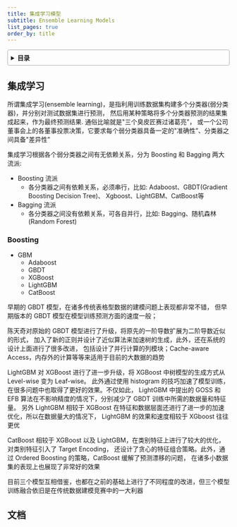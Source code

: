 ```yaml
---
title: 集成学习模型
subtitle: Ensemble Learning Models
list_pages: true
order_by: title
---
```


<style>
details {
    border: 1px solid #aaa;
    border-radius: 4px;
    padding: .5em .5em 0;
}
summary {
    font-weight: bold;
    margin: -.5em -.5em 0;
    padding: .5em;
}
details[open] {
    padding: .5em;
}
details[open] summary {
    border-bottom: 1px solid #aaa;
    margin-bottom: .5em;
}
</style>

<details><summary>目录</summary><p>

- [TODO](#TODO)
</p></details><p></p>

## 集成学习

所谓集成学习(ensemble learning)，是指利用训练数据集构建多个分类器(弱分类器)，并分别对测试数据集进行预测，
然后用某种策略将多个分类器预测的结果集成起来，作为最终预测结果. 通俗比喻就是"三个臭皮匠赛过诸葛亮”，
或一个公司董事会上的各董事投票决策，它要求每个弱分类器具备一定的"准确性”、分类器之间具备"差异性”

集成学习根据各个弱分类器之间有无依赖关系，分为 Boosting 和 Bagging 两大流派: 

* Boosting 流派
    - 各分类器之间有依赖关系，必须串行，比如: Adaboost、GBDT(Gradient Boosting Decision Tree)、
      Xgboost、LightGBM、CatBoost等
* Bagging 流派
    - 各分类器之间没有依赖关系，可各自并行，比如: Bagging、随机森林(Random Forest)

### Boosting

* GBM
    - Adaboost
    - GBDT
    - XGBoost
    - LightGBM
    - CatBoost

早期的 GBDT 模型，在诸多传统表格型数据的建模问题上表现都非常不错，
但早期版本的 GBDT 模型在模型训练预测方面的速度一般；

陈天奇对原始的 GBDT 模型进行了升级，将原先的一阶导数扩展为二阶导数近似的形式，
加入了新的正则并设计了近似算法来加速树的生成，此外，还在系统的设计上面进行了很多改进，
包括设计了并行计算的列模块；Cache-aware Access，内存外的计算等等来适用于目前的大数据的趋势

LightGBM 对 XGBoost 进行了进一步升级，将 XGBoost 中树模型的生成方式从 Level-wise 变为 Leaf-wise。
此外通过使用 histogram 的技巧加速了模型训练，在很多问题中也取得了更好的效果。不仅如此，
LightGBM 中提出的 GOSS 和 EFB 算法在不影响精度的情况下，分别减少了 GBDT 训练中所需的数据量和特征量。
另外 LightGBM 相较于 XGBoost 在特征和数据层面还进行了进一步的加速优化，所以在数据量大的情况下，
LightGBM 的效果和速度相较于 XGboost 往往更优

CatBoost 相较于 XGBoost 以及 LightGBM，在类别特征上进行了较大的优化，对类别特征引入了 Target Encoding，
还设计了贪心的特征组合策略。此外，通过 Ordered Boosting 的策略，CatBoost 缓解了预测漂移的问题，
在诸多小数据集的表现上也展现了非常好的效果

目前三个模型互相借鉴，也都在之前的基础上进行了不同程度的改进，但三个模型训练融合依旧是在传统数据建模竞赛中的一大利器

## 文档

